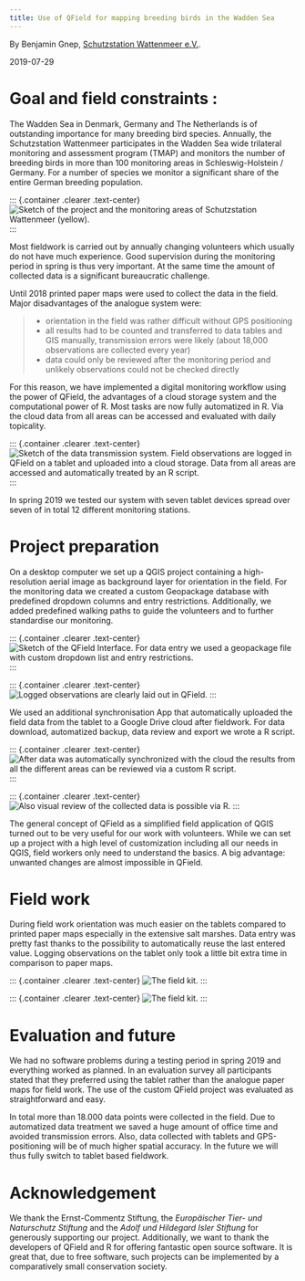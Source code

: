 ```yaml
---
title: Use of QField for mapping breeding birds in the Wadden Sea
---
```


By Benjamin Gnep, [Schutzstation Wattenmeer
e.V.](https://www.schutzstation-wattenmeer.de).

2019-07-29

Goal and field constraints :
============================

The Wadden Sea in Denmark, Germany and The Netherlands is of outstanding
importance for many breeding bird species. Annually, the Schutzstation
Wattenmeer participates in the Wadden Sea wide trilateral monitoring and
assessment program (TMAP) and monitors the number of breeding birds in
more than 100 monitoring areas in Schleswig-Holstein / Germany. For a
number of species we monitor a significant share of the entire German
breeding population.

::: {.container .clearer .text-center}
![Sketch of the project and the monitoring areas of Schutzstation Wattenmeer (yellow).](../../assets/images/Wattenmeer1.jpg)
:::

Most fieldwork is carried out by annually changing volunteers which
usually do not have much experience. Good supervision during the
monitoring period in spring is thus very important. At the same time the
amount of collected data is a significant bureaucratic challenge.

Until 2018 printed paper maps were used to collect the data in the
field. Major disadvantages of the analogue system were:

> -   orientation in the field was rather difficult without GPS
>     positioning
> -   all results had to be counted and transferred to data tables and
>     GIS manually, transmission errors were likely (about 18,000
>     observations are collected every year)
> -   data could only be reviewed after the monitoring period and
>     unlikely observations could not be checked directly

For this reason, we have implemented a digital monitoring workflow using
the power of QField, the advantages of a cloud storage system and the
computational power of R. Most tasks are now fully automatized in R. Via
the cloud data from all areas can be accessed and evaluated with daily
topicality.

::: {.container .clearer .text-center}
![Sketch of the data transmission system. Field observations are logged in QField on a tablet and uploaded into a cloud storage. Data from all areas are accessed and automatically treated by an R script.](../../assets/images/Wattenmeer2.jpg)
:::

In spring 2019 we tested our system with seven tablet devices spread
over seven of in total 12 different monitoring stations.

Project preparation
===================

On a desktop computer we set up a QGIS project containing a
high-resolution aerial image as background layer for orientation in the
field. For the monitoring data we created a custom Geopackage database
with predefined dropdown columns and entry restrictions. Additionally,
we added predefined walking paths to guide the volunteers and to further
standardise our monitoring.

::: {.container .clearer .text-center}
![Sketch of the QField Interface. For data entry we used a geopackage file with custom dropdown list and entry restrictions.](../../assets/images/Wattenmeer3.jpg)
:::

::: {.container .clearer .text-center}
![Logged observations are clearly laid out in QField.](../../assets/images/Wattenmeer4.jpg)
:::

We used an additional synchronisation App that automatically uploaded
the field data from the tablet to a Google Drive cloud after fieldwork.
For data download, automatized backup, data review and export we wrote a
R script.

::: {.container .clearer .text-center}
![After data was automatically synchronized with the cloud the results from all the different areas can be reviewed via a custom R script.](../../assets/images/Wattenmeer5.jpg)
:::

::: {.container .clearer .text-center}
![Also visual review of the collected data is possible via R.](../../assets/images/Wattenmeer6.jpg)
:::

The general concept of QField as a simplified field application of QGIS
turned out to be very useful for our work with volunteers. While we can
set up a project with a high level of customization including all our
needs in QGIS, field workers only need to understand the basics. A big
advantage: unwanted changes are almost impossible in QField.

Field work
==========

During field work orientation was much easier on the tablets compared to
printed paper maps especially in the extensive salt marshes. Data entry
was pretty fast thanks to the possibility to automatically reuse the
last entered value. Logging observations on the tablet only took a
little bit extra time in comparison to paper maps.

::: {.container .clearer .text-center}
![The field kit.](../../assets/images/Wattenmeer7.jpg)
:::

::: {.container .clearer .text-center}
![The field kit.](../../assets/images/Wattenmeer8.jpg)
:::

Evaluation and future
=====================

We had no software problems during a testing period in spring 2019 and
everything worked as planned. In an evaluation survey all participants
stated that they preferred using the tablet rather than the analogue
paper maps for field work. The use of the custom QField project was
evaluated as straightforward and easy.

In total more than 18.000 data points were collected in the field. Due
to automatized data treatment we saved a huge amount of office time and
avoided transmission errors. Also, data collected with tablets and
GPS-positioning will be of much higher spatial accuracy. In the future
we will thus fully switch to tablet based fieldwork.

Acknowledgement
===============

We thank the Ernst-Commentz Stiftung, the *Europäischer Tier- und
Naturschutz Stiftung* and the *Adolf und Hildegard Isler Stiftung* for
generously supporting our project. Additionally, we want to thank the
developers of QField and R for offering fantastic open source software.
It is great that, due to free software, such projects can be implemented
by a comparatively small conservation society.
